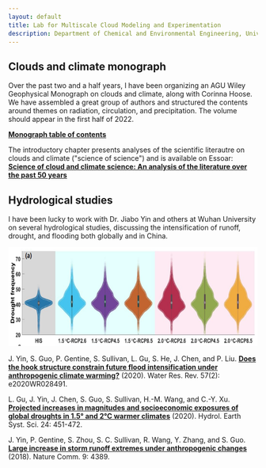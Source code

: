 ```yaml
---
layout: default
title: Lab for Multiscale Cloud Modeling and Experimentation
description: Department of Chemical and Environmental Engineering, University of Arizona
---
```


## Clouds and climate monograph

Over the past two and a half years, I have been organizing an AGU Wiley Geophysical Monograph on clouds and climate, along with Corinna Hoose. We have assembled a great group of authors and structured the contents around themes on radiation, circulation, and precipitation. The volume should appear in the first half of 2022. 

**[Monograph table of contents](/Files/git-toc-v3.pdf)**

The introductory chapter presents analyses of the scientific literautre on clouds and climate ("science of science") and is available on Essoar:
**[Science of cloud and climate science: An analysis of the literature over the past 50 years](https://www.essoar.org/doi/abs/10.1002/essoar.10510355.1)**

## Hydrological studies

I have been lucky to work with Dr. Jiabo Yin and others at Wuhan University on several hydrological studies, discussing the intensification of runoff, drought, and flooding both globally and in China.

<img src="/Files/drought-severity.PNG" width="600" height="200" />

J. Yin, S. Guo, P. Gentine, S. Sullivan, L. Gu, S. He, J. Chen, and P. Liu. **[Does the hook structure constrain future flood intensification under anthropogenic climate warming?](https://agupubs.onlinelibrary.wiley.com/doi/abs/10.1029/2020WR028491)** (2020). Water Res. Rev. 57(2): e2020WR028491.

L. Gu, J. Yin, J. Chen, S. Guo, S. Sullivan, H.-M. Wang, and C.-Y. Xu. **[Projected increases in magnitudes and socioeconomic exposures of global droughts in 1.5° and 2°C warmer climates](https://hess.copernicus.org/articles/24/451/2020/)** (2020). Hydrol. Earth Syst. Sci. 24: 451-472. 

J. Yin, P. Gentine, S. Zhou, S. C. Sullivan, R. Wang, Y. Zhang, and S. Guo. **[Large increase in storm runoff extremes under anthropogenic changes](https://www.nature.com/articles/s41467-018-06765-2)** (2018). Nature Comm. 9: 4389.  
